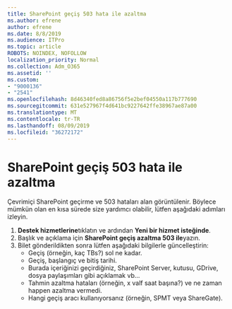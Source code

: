 ```yaml
---
title: SharePoint geçiş 503 hata ile azaltma
ms.author: efrene
author: efrene
ms.date: 8/8/2019
ms.audience: ITPro
ms.topic: article
ROBOTS: NOINDEX, NOFOLLOW
localization_priority: Normal
ms.collection: Adm_O365
ms.assetid: ''
ms.custom:
- "9000136"
- "2541"
ms.openlocfilehash: 8d46340fed8a86756f5e2bef04550a117b777690
ms.sourcegitcommit: 631e527967f4d641bc9227642ffe38967ae87a00
ms.translationtype: MT
ms.contentlocale: tr-TR
ms.lasthandoff: 08/09/2019
ms.locfileid: "36272172"
---
```

# <a name="sharepoint-migration-throttling-with-503-errors"></a>SharePoint geçiş 503 hata ile azaltma

Çevrimiçi SharePoint geçirme ve 503 hataları alan görüntülenir. Böylece mümkün olan en kısa sürede size yardımcı olabilir, lütfen aşağıdaki adımları izleyin. 

1. **Destek hizmetlerine**tıklatın ve ardından **Yeni bir hizmet isteğinde**.
2. Başlık ve açıklama için **SharePoint geçiş azaltma 503 ile**yazın.
3. Bilet gönderildikten sonra lütfen aşağıdaki bilgilerle güncelleştirin:
    - Geçiş (örneğin, kaç TBs?) sol ne kadar.
    - Geçiş, başlangıç ve bitiş tarihi.
    - Burada içeriğinizi geçirdiğiniz, SharePoint Server, kutusu, GDrive, dosya paylaşımları gibi açıklamak vb...
    - Tahmin azaltma hataları (örneğin, x valf saat başına?) ve ne zaman happen azaltma vermedi.
    - Hangi geçiş aracı kullanıyorsanız (örneğin, SPMT veya ShareGate).



